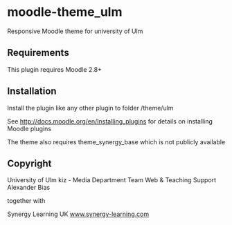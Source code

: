 moodle-theme_ulm
================

Responsive Moodle theme for university of Ulm


Requirements
------------

This plugin requires Moodle 2.8+


Installation
------------

Install the plugin like any other plugin to folder
/theme/ulm

See http://docs.moodle.org/en/Installing_plugins for details on installing Moodle plugins

The theme also requires theme_synergy_base which is not publicly available


Copyright
---------

University of Ulm
kiz - Media Department
Team Web & Teaching Support
Alexander Bias

together with

Synergy Learning UK
www.synergy-learning.com
